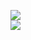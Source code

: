 [![](https://img.shields.io/badge/Made%20With-Github%20Spray-lightgrey.svg?style=for-the-badge&logo=github)](https://github.com/Annihil/github-spray#3583)  
[![](https://i.imgur.com/2DrTn0Z.gif)](https://github.com/Annihil/github-spray)